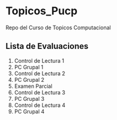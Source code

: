 # Topicos_Pucp
Repo del Curso de Topicos Computacional
## Lista de Evaluaciones ##
1. Control de Lectura 1
2. PC Grupal 1
3. Control de Lectura 2
4. PC Grupal 2
5. Examen Parcial
6. Control de Lectura 3
7. PC Grupal 3
8. Control de Lectura 4
9. PC Grupal 4
